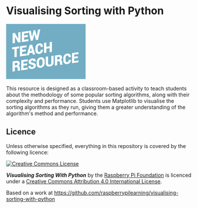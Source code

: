 # Visualising Sorting with Python

![](cover.png)

This resource is designed as a classroom-based activity to teach students about the methodology of some popular sorting algorithms, along with their complexity and performance. Students use Matplotlib to visualise the sorting algorithms as they run, giving them a greater understanding of the algorithm's method and performance.

## Licence

Unless otherwise specified, everything in this repository is covered by the following licence:

[![Creative Commons License](http://i.creativecommons.org/l/by-sa/4.0/88x31.png)](http://creativecommons.org/licenses/by-sa/4.0/)

***Visualising Sorting With Python*** by the [Raspberry Pi Foundation](http://www.raspberrypi.org) is licenced under a [Creative Commons Attribution 4.0 International License](http://creativecommons.org/licenses/by-sa/4.0/).

Based on a work at https://github.com/raspberrypilearning/visualising-sorting-with-python
